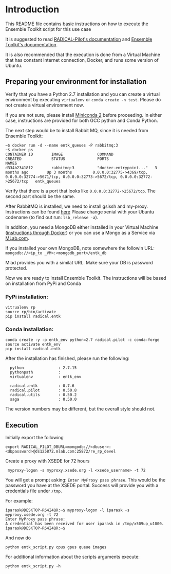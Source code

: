 # Introduction

This README file contains basic instructions on how to execute the Ensemble Toolkit 
script for this use case

It is suggested to read [RADICAL-Pilot's documentation](https://radicalpilot.readthedocs.io/en/latest/)
and [Ensemble Toolkit's documentation](https://radicalentk.readthedocs.io/en/latest/).

It is also recommended that the execution is done from a Virtual Machine that has constant 
Internet connection, Docker, and runs some version of Ubuntu.

## Preparing your environment for installation

Verify that you have a Python 2.7 installation and you can create a virtual environment
by executing `virtualenv` or `conda create -n test`. Please do not create a virtual environment now.

If you are not sure, please install [Miniconda 2](https://conda.io/miniconda.html) before proceeding.
In either case, instructions are provided for both GCC python and Conda Python.

The next step would be to install Rabbit MQ, since it is needed from Ensemble Toolkit:

```
~$ docker run -d --name entk_queues -P rabbitmq:3
~$ docker ps
CONTAINER ID        IMAGE               COMMAND                  CREATED             STATUS              PORTS                                                                                                 NAMES
d334b23418f2        rabbitmq:3          "docker-entrypoint..."   3 months ago        Up 3 months         0.0.0.0:32775->4369/tcp, 0.0.0.0:32774->5671/tcp, 0.0.0.0:32773->5672/tcp, 0.0.0.0:32772->25672/tcp   entk_queues
```
Verify that there is a port that looks like `0.0.0.0:32772->25672/tcp`. The second part should be the same.

After RabbitMQ is installed, we need to install gsissh and my-proxy. Instructions
can be found [here](https://github.com/vivek-bala/docs/blob/master/misc/gsissh_setup_stampede_ubuntu_xenial.sh)
Please change xenial with your Ubuntu codename (to find out run: `lsb_release -a`).

In addition, you need a MongoDB either installed in your Virtual Machine ([instructions through Docker](https://codehangar.io/mongodb-image-instance-with-docker-toolbox-tutorial/)) 
or you can use a Mongo as a Service via [MLab.com](https://mlab.com/). 

If you installed your own MongoDB, note somewhere the followin URL:
`mongodb://<ip_to _VM>:<mongodb_port>/entk_db`

Mlad provides you with a similat URL. Make sure your DB is password protected.

Now we are ready to install Ensemble Toolkit. The instructions will be based on installation from PyPi and Conda

### PyPi installation:

```
vitrualenv rp
source rp/bin/activate
pip install radical.entk
```

### Conda Installation:

```
conda create -y -p entk_env python=2.7 radical.pilot -c conda-forge
source activate entk_env
pip install radical.entk
```

After the installation has finished, please run the following:
```
  python               : 2.7.15
  pythonpath           :
  virtualenv           : entk_env

  radical.entk         : 0.7.6
  radical.pilot        : 0.50.8
  radical.utils        : 0.50.2
  saga                 : 0.50.0
```
The version numbers may be different, but the overall style should not.

## Execution
Initially export the following

```
export RADICAL_PILOT_DBURL=mongodb://<dbuser>:<dbpassword>@ds125872.mlab.com:25872/re_rp_devel
```

Create a proxy with XSEDE for 72 hours

```
 myproxy-logon -s myproxy.xsede.org -l <xsede_username> -t 72
```

You will get a prompt asking: `Enter MyProxy pass phrase`. This would be the password 
you have at the XSEDE portal. Success will provide you with a credentials file under
`/tmp`.

For example:
```
iparask@DESKTOP-R64I4QR:~$ myproxy-logon -l iparask -s myproxy.xsede.org -t 72
Enter MyProxy pass phrase:
A credential has been received for user iparask in /tmp/x509up_u1000.
iparask@DESKTOP-R64I4QR:~$
```

And now do
```
python entk_script.py cpus gpus queue images
```
For additional information about the scripts arguments execute:
```
python entk_script.py -h
```